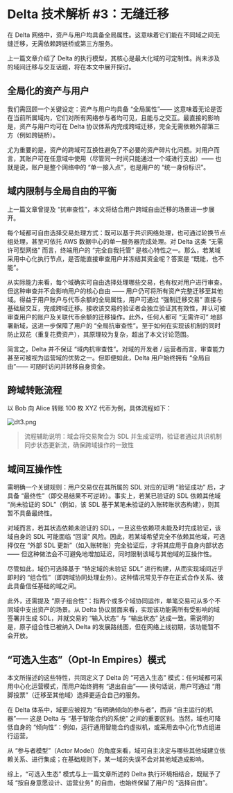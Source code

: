 # Delta 技术解析 #3：无缝迁移

在 Delta 网络中，资产与用户均具备全局属性。这意味着它们能在不同域之间无缝迁移，无需依赖跨链桥或第三方服务。

上一篇文章介绍了 Delta 的执行模型，其核心是最大化域的可定制性。尚未涉及的域间迁移与交互话题，将在本文中展开探讨。

## 全局化的资产与用户

我们需回顾一个关键设定：资产与用户均具备 “全局属性”—— 这意味着无论是否在当前所属域内，它们对所有网络参与者均可见，且能与之交互。最直接的影响是，资产与用户均可在 Delta 协议体系内完成跨域迁移，完全无需依赖外部第三方（例如跨链桥）。

尤为重要的是，资产的跨域可互换性避免了不必要的资产碎片化问题。对用户而言，其账户可在任意域中使用（尽管同一时间只能通过一个域进行支出）—— 也就是说，账户是整个网络中的 “单一接入点”，也是用户的 “统一身份标识”。

## 域内限制与全局自由的平衡

上一篇文章曾提及 “抗审查性”，本文将结合用户跨域自由迁移的场景进一步展开。

每个域都可自由选择交易处理方式：既可以基于共识网络处理，也可通过轮换节点组处理，甚至可依托 AWS 数据中心的单一服务器完成处理。对 Delta 这类 “无需许可型网络” 而言，终端用户的 “完全自我托管” 是核心特性之一。那么，若某域采用中心化执行节点，是否能直接审查用户并冻结其资金呢？答案是 “既能，也不能”。

从实际能力来看，每个域确实可自由选择处理哪些交易，也有权对用户进行审查。但这种审查并不会影响用户的核心自由 —— 用户仍可将所有资产完整迁移至其他域。得益于用户账户与代币余额的全局属性，用户可通过 “强制迁移交易” 直接与基础层交互，完成跨域迁移。接收该交易的验证者会独立验证其有效性，并认可被审查用户的账户及关联代币余额的迁移操作。此外，任何人都可 “无需许可” 地部署新域，这进一步保障了用户的 “全局抗审查性”。至于如何在实现该机制的同时防止双花（重复花费资产），其原理较为复杂，超出了本文讨论范围。

简言之，Delta 并不保证 “域内抗审查性”。对域的开发者 / 运营者而言，审查能力甚至可被视为运营域的优势之一。但即便如此，Delta 用户始终拥有 “全局自由”—— 可随时访问并转移自身资金。

## 跨域转账流程

以 Bob 向 Alice 转账 100 枚 XYZ 代币为例，具体流程如下：

![dt3.png](https://img.jask.cc/file/1758369951931_dt3.png)

> 流程辅助说明：域会将交易聚合为 SDL 并生成证明，验证者通过共识机制同步状态更新流，确保跨域操作的一致性

## 域间互操作性

需明确一个关键规则：用户交易仅在其所属的 SDL 对应的证明 “验证成功” 后，才具备 “最终性”（即交易结果不可逆转）。事实上，若某已验证的 SDL 依赖其他域 “尚未验证的 SDL”（例如，该 SDL 基于某笔未验证的入账转账状态构建），则其暂不具备最终性。

对域而言，若其状态依赖未验证的 SDL，一旦这些依赖项未能及时完成验证，该域自身的 SDL 可能面临 “回滚” 风险。因此，若某域希望完全不依赖其他域，可选择仅在 “外部 SDL 更新”（如入账转账）完全验证后，才将其应用于自身内部状态 —— 但这种做法会不可避免地增加延迟，同时限制该域与其他域的互操作性。

尽管如此，域仍可选择基于 “特定域的未验证 SDL” 进行构建，从而实现域间近乎即时的 “组合性”（即跨域协同处理业务）。这种情况常见于存在正式合作关系、彼此具备信任基础的域之间。

此外，还需提及 “原子组合性”：指两个或多个域协同运作，单笔交易可从多个不同域中支出资产的场景。从 Delta 协议层面来看，实现该功能需所有受影响的域签署并生成 SDL，并就交易的 “输入状态” 与 “输出状态” 达成一致。需说明的是，原子组合性已被纳入 Delta 的发展路线图，但在网络上线初期，该功能暂不会开放。

## “可选入生态”（Opt-In Empires）模式

本文所描述的这些特性，共同定义了 Delta 的 “可选入生态” 模式：任何域都可采用中心化运营模式，而用户始终拥有 “退出自由”—— 换句话说，用户可通过 “用脚投票”（迁移至其他域）选择更适合自己的服务。

在 Delta 体系中，域更应被视为 “有明确倾向的参与者”，而非 “自主运行的机器”—— 这是 Delta 与 “基于智能合约的系统” 之间的重要区别。当然，域也可降低自身的 “倾向性”：例如，运行通用智能合约虚拟机，或采用去中心化节点组进行运营。

从 “参与者模型”（Actor Model）的角度来看，域可自主决定与哪些其他域建立依赖关系、进行集成；在基础规则下，某一域的失误不会对其他域造成影响。

综上，“可选入生态” 模式与上一篇文章所述的 Delta 执行环境相结合，既赋予了域 “按自身意愿设计、运营业务” 的自由，也始终保留了用户的 “选择自由”。